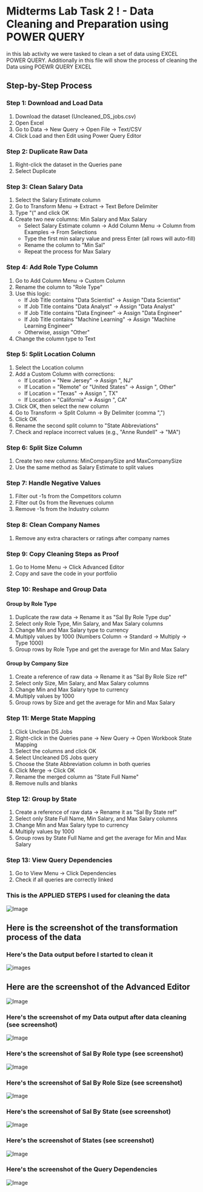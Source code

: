 # Midterms Lab Task 2 ! - Data Cleaning and Preparation using POWER QUERY
in this lab activity we were tasked to clean a set of data using EXCEL POWER QUERY. Additionally in this file will show the process of cleaning the Data using POEWR QUERY EXCEL
## Step-by-Step Process
### Step 1: Download and Load Data  
1. Download the dataset (Uncleaned_DS_jobs.csv)  
2. Open Excel  
3. Go to Data → New Query → Open File → Text/CSV  
4. Click Load and then Edit using Power Query Editor  

### Step 2: Duplicate Raw Data  
1. Right-click the dataset in the Queries pane  
2. Select Duplicate  

### Step 3: Clean Salary Data  
1. Select the Salary Estimate column  
2. Go to Transform Menu → Extract → Text Before Delimiter  
3. Type "(" and click OK  
4. Create two new columns: Min Salary and Max Salary  
   - Select Salary Estimate column → Add Column Menu → Column from Examples → From Selections  
   - Type the first min salary value and press Enter (all rows will auto-fill)  
   - Rename the column to "Min Sal"  
   - Repeat the process for Max Salary  

### Step 4: Add Role Type Column  
1. Go to Add Column Menu → Custom Column  
2. Rename the column to "Role Type"  
3. Use this logic:  
   - If Job Title contains "Data Scientist" → Assign "Data Scientist"  
   - If Job Title contains "Data Analyst" → Assign "Data Analyst"  
   - If Job Title contains "Data Engineer" → Assign "Data Engineer"  
   - If Job Title contains "Machine Learning" → Assign "Machine Learning Engineer"  
   - Otherwise, assign "Other"  
4. Change the column type to Text  

### Step 5: Split Location Column  
1. Select the Location column  
2. Add a Custom Column with corrections:  
   - If Location = "New Jersey" → Assign ", NJ"  
   - If Location = "Remote" or "United States" → Assign ", Other"  
   - If Location = "Texas" → Assign ", TX"  
   - If Location = "California" → Assign ", CA"  
3. Click OK, then select the new column  
4. Go to Transform → Split Column → By Delimiter (comma ",")  
5. Click OK  
6. Rename the second split column to "State Abbreviations"  
7. Check and replace incorrect values (e.g., "Anne Rundell" → "MA")  

### Step 6: Split Size Column  
1. Create two new columns: MinCompanySize and MaxCompanySize  
2. Use the same method as Salary Estimate to split values  

### Step 7: Handle Negative Values  
1. Filter out -1s from the Competitors column  
2. Filter out 0s from the Revenues column  
3. Remove -1s from the Industry column  

### Step 8: Clean Company Names  
1. Remove any extra characters or ratings after company names  

### Step 9: Copy Cleaning Steps as Proof  
1. Go to Home Menu → Click Advanced Editor  
2. Copy and save the code in your portfolio  

### Step 10: Reshape and Group Data  
#### Group by Role Type  
1. Duplicate the raw data → Rename it as "Sal By Role Type dup"  
2. Select only Role Type, Min Salary, and Max Salary columns  
3. Change Min and Max Salary type to currency  
4. Multiply values by 1000 (Numbers Column → Standard → Multiply → Type 1000)  
5. Group rows by Role Type and get the average for Min and Max Salary  

#### Group by Company Size  
1. Create a reference of raw data → Rename it as "Sal By Role Size ref"  
2. Select only Size, Min Salary, and Max Salary columns  
3. Change Min and Max Salary type to currency  
4. Multiply values by 1000  
5. Group rows by Size and get the average for Min and Max Salary  


### Step 11: Merge State Mapping  
1. Click Unclean DS Jobs  
2. Right-click in the Queries pane → New Query → Open Workbook State Mapping  
3. Select the columns and click OK  
4. Select Uncleaned DS Jobs query  
5. Choose the State Abbreviation column in both queries  
6. Click Merge → Click OK  
7. Rename the merged column as "State Full Name"  
8. Remove nulls and blanks  



### Step 12: Group by State  
1. Create a reference of raw data → Rename it as "Sal By State ref"  
2. Select only State Full Name, Min Salary, and Max Salary columns  
3. Change Min and Max Salary type to currency  
4. Multiply values by 1000  
5. Group rows by State Full Name and get the average for Min and Max Salary  



### Step 13: View Query Dependencies  
1. Go to View Menu → Click Dependencies  
2. Check if all queries are correctly linked

### This is the APPLIED STEPS I used for cleaning the data
![Image](https://github.com/user-attachments/assets/e8582edc-38b6-4842-8422-6a399bc14f48)

## Here is the screenshot of the transformation process of the data
### Here's the Data output before I started to clean it
![images](https://github.com/DavidLenard/EDM-David/blob/main/Images/Unclean1.png)
## Here are the screenshot of the Advanced Editor
![Image](https://github.com/DavidLenard/EDM-David/blob/main/Images/Editor.png)
### Here's the screenshot of my Data output after data cleaning (see screenshot)
![Image](https://github.com/DavidLenard/EDM-David/blob/main/Images/Cleaned.png)


### Here's the screenshot of Sal By Role type (see screenshot)
![Image](https://github.com/DavidLenard/EDM-David/blob/main/Images/Salbyroletype.png)
### Here's the screenshot of Sal By Role Size (see screenshot)
![Image](https://github.com/DavidLenard/EDM-David/blob/main/Images/Salbyref.png)
### Here's the screenshot of Sal By State (see screenshot)
![Image](https://github.com/DavidLenard/EDM-David/blob/main/Images/Salbystateref.png)
### Here's the screenshot of States (see screenshot)
![Image](https://github.com/DavidLenard/EDM-David/blob/main/Images/States.png)
### Here's the screenshot of the Query Dependencies
![Image](https://github.com/DavidLenard/EDM-David/blob/main/Images/queries.png)

